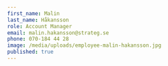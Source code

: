 ```yaml
---
first_name: Malin
last_name: Håkansson
role: Account Manager
email: malin.hakansson@strateg.se
phone: 070-184 44 28
image: /media/uploads/employee-malin-hakansson.jpg
published: true
---
```

